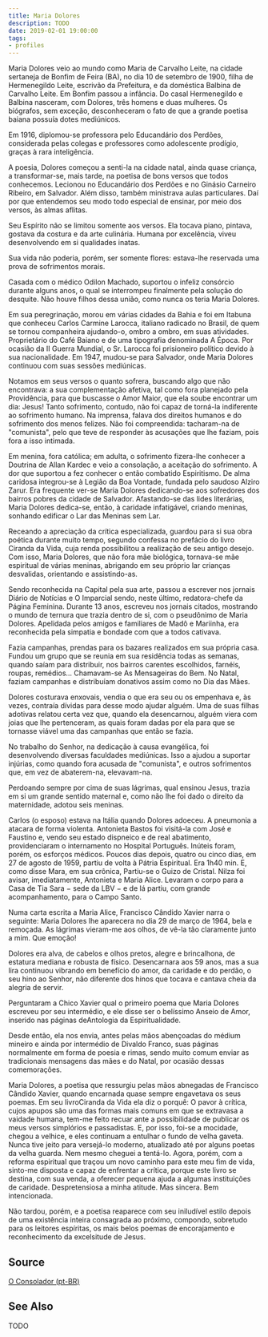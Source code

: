 ```yaml
---
title: Maria Dolores
description: TODO
date: 2019-02-01 19:00:00
tags: 
- profiles
---
```


Maria Dolores veio ao mundo como Maria de Carvalho Leite, na cidade sertaneja de Bonfim de Feira (BA), no dia 10 de setembro de 1900, filha de Hermenegildo Leite, escrivão da Prefeitura, e da doméstica Balbina de Carvalho Leite. Em Bonfim passou a infância. Do casal Hermenegildo e Balbina nasceram, com Dolores, três homens e duas mulheres. Os  biógrafos, sem exceção, desconheceram o fato de que a grande poetisa baiana possuía dotes mediúnicos.

Em 1916, diplomou-se professora pelo Educandário dos Perdões, considerada pelas colegas e professores como adolescente prodígio, graças à rara inteligência.

A poesia, Dolores começou a senti-la na cidade natal, ainda quase criança, a transformar-se, mais tarde, na poetisa de bons versos que todos conhecemos.
Lecionou no Educandário dos Perdões e no Ginásio Carneiro Ribeiro, em Salvador. Além disso, também ministrava aulas particulares. Daí por que entendemos seu modo todo especial de ensinar, por meio dos versos, às almas aflitas.

Seu Espírito não se limitou somente aos versos. Ela tocava piano, pintava, gostava da costura e da arte culinária. Humana por excelência, viveu desenvolvendo em si qualidades inatas.

Sua vida não poderia, porém, ser somente flores: estava-lhe reservada uma prova de sofrimentos morais.

Casada com o médico Odilon Machado, suportou o infeliz consórcio durante alguns anos, o qual se interrompeu finalmente pela solução do desquite. Não houve filhos dessa união, como nunca os teria Maria Dolores.

Em sua peregrinação, morou em várias cidades da Bahia e foi em Itabuna que conheceu Carlos Carmine Larocca, italiano radicado no Brasil, de quem se tornou companheira ajudando-o, ombro a ombro, em suas atividades. Proprietário do Café Baiano e de uma tipografia denominada A Época. Por ocasião da II Guerra Mundial, o Sr. Larocca foi prisioneiro político devido à sua nacionalidade. Em 1947, mudou-se para Salvador, onde Maria Dolores continuou com suas sessões mediúnicas. 

Notamos em seus versos o quanto sofrera, buscando algo que não encontrava: a sua complementação afetiva, tal como fora planejado pela Providência, para que buscasse o Amor Maior, que ela soube encontrar um dia: Jesus! Tanto sofrimento, contudo, não foi capaz de torná-la indiferente ao sofrimento humano.
Na imprensa, falava dos direitos humanos e do sofrimento dos menos felizes. Não foi compreendida: tacharam-na de "comunista", pelo que teve de responder às acusações que lhe faziam, pois fora a isso intimada.

Em menina, fora católica; em adulta, o sofrimento fizera-lhe conhecer a Doutrina de Allan Kardec e veio a consolação, a aceitação do sofrimento.
A dor que suportou a fez conhecer o então combatido Espiritismo. De alma caridosa integrou-se à Legião da Boa Vontade, fundada pelo saudoso Alziro Zarur. Era frequente ver-se Maria Dolores dedicando-se aos sofredores dos bairros pobres da cidade de Salvador. Afastando-se das lides literárias, Maria Dolores dedica-se, então, à caridade infatigável, criando meninas, sonhando edificar o Lar das Meninas sem Lar.

Receando a apreciação da crítica especializada, guardou para si sua obra poética durante muito tempo, segundo confessa no prefácio do livro Ciranda da Vida, cuja renda possibilitou a realização de seu antigo desejo. Com isso, Maria Dolores, que não fora mãe biológica, tornava-se mãe espiritual de várias meninas, abrigando em seu próprio lar crianças desvalidas, orientando e assistindo-as.

Sendo reconhecida na Capital pela sua arte, passou a escrever nos jornais Diário de Notícias e O Imparcial sendo, neste último, redatora-chefe da Página Feminina. Durante 13 anos, escreveu nos jornais citados, mostrando o mundo de ternura que trazia dentro de si, com o pseudônimo de Maria Dolores.
Apelidada pelos amigos e familiares de Madô e Mariinha, era reconhecida pela simpatia e bondade com que a todos cativava.

Fazia campanhas, prendas para os bazares realizados em sua própria casa. Fundou um grupo que se reunia em sua residência todas as semanas, quando saíam para distribuir, nos bairros carentes escolhidos, farnéis, roupas, remédios... Chamavam-se As Mensageiras do Bem. No Natal, faziam campanhas e distribuíam donativos assim como no Dia das Mães.

Dolores costurava enxovais, vendia o que era seu ou os empenhava e, às vezes, contraía dívidas para desse modo ajudar alguém. Uma de suas filhas adotivas relatou certa vez que, quando ela desencarnou, alguém viera com joias que lhe pertenceram, as quais foram dadas por ela para que se tornasse viável uma das campanhas que então se fazia.

No trabalho do Senhor, na dedicação à causa evangélica, foi desenvolvendo diversas faculdades mediúnicas. Isso a ajudou a suportar injúrias, como quando fora acusada de "comunista", e outros sofrimentos que, em vez de abaterem-na, elevavam-na.

Perdoando sempre por cima de suas lágrimas, qual ensinou Jesus, trazia em si um grande sentido maternal e, como não lhe foi dado o direito da maternidade, adotou seis meninas.

Carlos (o esposo) estava na Itália quando Dolores adoeceu. A pneumonia a atacara de forma violenta. Antonieta Bastos foi visitá-la com José e Faustino e, vendo seu estado dispneico e de real abatimento, providenciaram o internamento no Hospital Português. Inúteis foram, porém, os esforços médicos. Poucos dias depois, quatro ou cinco dias, em 27 de agosto de 1959, partiu de volta à Pátria Espiritual. Era 1h40 min. E, como disse Mara, em sua crônica, Partiu-se o Guizo de Cristal. Nilza foi avisar, imediatamente, Antonieta e Maria Alice. Levaram o corpo para a Casa de Tia Sara − sede da LBV − e de lá partiu, com grande acompanhamento, para o Campo Santo.

Numa carta escrita a Maria Alice, Francisco Cândido Xavier narra o seguinte: Maria Dolores lhe aparecera no dia 29 de março de 1964, bela e remoçada. As lágrimas vieram-me aos olhos, de vê-la tão claramente junto a mim. Que emoção!

Dolores era alva, de cabelos e olhos pretos, alegre e brincalhona, de estatura mediana e robusta de físico. Desencarnara aos 59 anos, mas a sua lira continuou vibrando em benefício do amor, da caridade e do perdão, o seu hino ao Senhor, não diferente dos hinos que tocava e cantava cheia da alegria de servir.

Perguntaram a Chico Xavier qual o primeiro poema que Maria Dolores escreveu por seu intermédio, e ele disse ser o belíssimo Anseio de Amor, inserido nas páginas deAntologia da Espiritualidade.

Desde então, ela nos envia, antes pelas mãos abençoadas do médium mineiro e ainda por intermédio de Divaldo Franco, suas páginas normalmente em forma de poesia e rimas, sendo muito comum enviar as tradicionais mensagens das mães e do Natal, por ocasião dessas comemorações.

Maria Dolores, a poetisa que ressurgiu pelas mãos abnegadas de Francisco Cândido Xavier, quando encarnada quase sempre engavetava os seus poemas. Em seu livroCiranda da Vida ela diz o porquê: O pavor à crítica, cujos apupos são uma das formas mais comuns em que se extravasa a vaidade humana, tem-me feito recuar ante a possibilidade de publicar os meus versos simplórios e passadistas. E, por isso, foi-se a mocidade, chegou a velhice, e eles continuam a entulhar o fundo de velha gaveta. Nunca tive jeito para versejá-lo moderno, atualizado até por alguns poetas da velha guarda. Nem mesmo cheguei a tentá-lo. Agora, porém, com a reforma espiritual que traçou um novo caminho para este meu fim de vida, sinto-me disposta e capaz de enfrentar a crítica, porque este livro se destina, com sua venda, a oferecer pequena ajuda a algumas instituições de caridade. Despretensiosa a minha atitude. Mas sincera. Bem intencionada.

Não tardou, porém, e a poetisa reaparece com seu iniludível estilo depois de uma existência inteira consagrada ao próximo, compondo, sobretudo para os leitores espíritas, os mais belos poemas de encorajamento e reconhecimento da excelsitude de Jesus.


## Source
[O Consolador (pt-BR)](http://www.oconsolador.com.br/linkfixo/biografias/mariadolores.html)

## See Also
TODO


